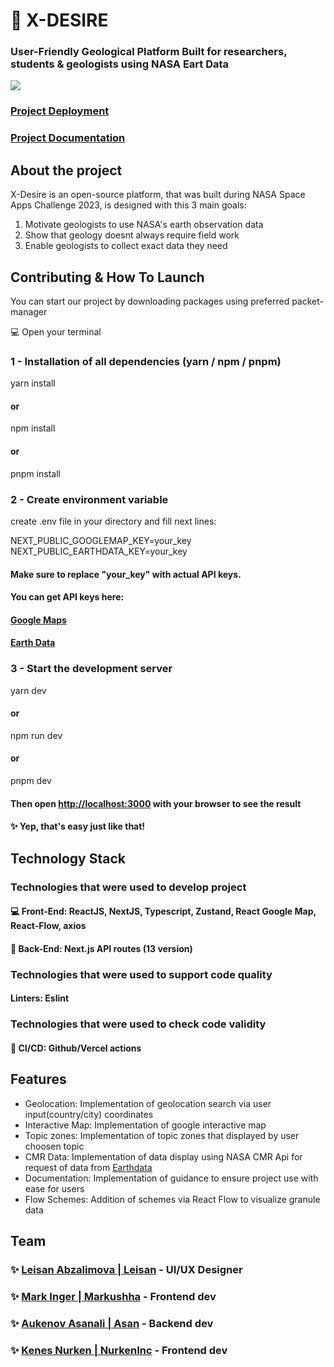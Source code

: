 
  # 🚀 X-DESIRE&nbsp;
  ### User-Friendly Geological Platform Built for researchers, students & geologists using NASA Eart Data 
  <div>
  <img src="https://github-production-user-asset-6210df.s3.amazonaws.com/94748525/273447401-6c676955-3d4a-4926-977a-1e85e4951d39.png" />
  
   ### <a href="https://x-desire.vercel.app/">Project Deployment</a>
   ### <a href="https://x-desire.vercel.app/docs">Project Documentation</a>
</div>

## About the project

X-Desire is an open-source platform, that was built during NASA Space Apps Challenge 2023, is designed with this 3 main goals:
1) Motivate geologists to use NASA's earth observation data
2) Show that geology doesnt always require field work 
3) Enable geologists to collect exact data they need

## Contributing & How To Launch

You can start our project by downloading packages using preferred packet-manager

💻 Open your terminal

### 1 - Installation of all dependencies (yarn / npm / pnpm)
yarn install
#### or
npm install
#### or
pnpm install

### 2 - Create environment variable

create .env file in your directory and fill next lines:

NEXT_PUBLIC_GOOGLEMAP_KEY=your_key
NEXT_PUBLIC_EARTHDATA_KEY=your_key

#### Make sure to replace "your_key" with actual API keys.

#### You can get API keys here:
#### [Google Maps](https://developers.google.com/maps/documentation/javascript/get-api-key)
#### [Earth Data](https://urs.earthdata.nasa.gov/oauth/authorize?response_type=code&client_id=2RzpE9f5wdSN3TJyoc9CxA&redirect_uri=https://cmr.earthdata.nasa.gov/virtual-directory/collections/tokens)

### 3 - Start the development server
yarn dev
#### or
npm run dev
#### or
pnpm dev

#### Then open [http://localhost:3000](http://localhost:3000) with your browser to see the result

#### ✨ Yep, that's easy just like that!

## Technology Stack

### Technologies that were used to develop project <br>

#### 💻 Front-End: ReactJS, NextJS, Typescript, Zustand, React Google Map, React-Flow, axios
#### 🚀 Back-End: Next.js API routes (13 version)

### Technologies that were used to support code quality <br>

#### Linters: Eslint

### Technologies that were used to check code validity <br>

#### 🦄 CI/CD: Github/Vercel actions

## Features

- Geolocation: Implementation of geolocation search via user input(country/city) coordinates
- Interactive Map: Implementation of google interactive map
- Topic zones: Implementation of topic zones that displayed by user choosen topic
- CMR Data: Implementation of data display using NASA CMR Api for request of data from [Earthdata](https://search.earthdata.nasa.gov/)
- Documentation: Implementation of guidance to ensure project use with ease for users
- Flow Schemes: Addition of schemes via React Flow to visualize granule data

## Team

### ✨ [Leisan Abzalimova | Leisan](https://t.me/lyaissan7) - UI/UX Designer
### ✨ [Mark Inger | Markushha](https://github.com/markushha) - Frontend dev
### ✨ [Aukenov Asanali | Asan](https://github.com/AsanX99999) - Backend dev
### ✨ [Kenes Nurken | NurkenInc](https://github.com/nurkeninc) - Frontend dev
<br/>
